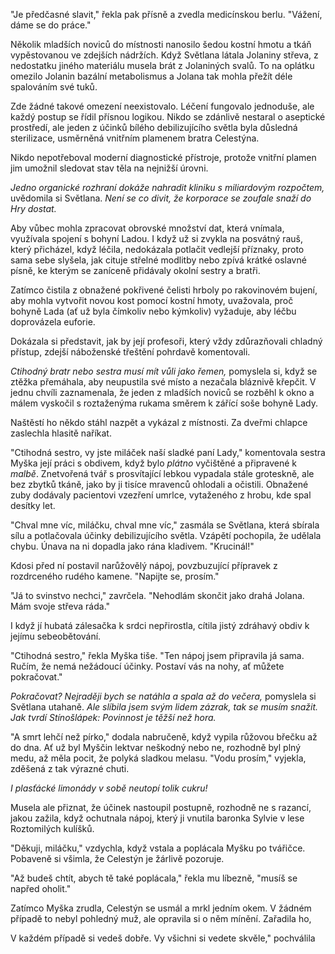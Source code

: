 "Je předčasné slavit," řekla pak přísně a zvedla medicínskou berlu. "Vážení, dáme se do práce."

Několik mladších noviců do místnosti nanosilo šedou kostní hmotu a tkáň vypěstovanou ve zdejších nádržích. Když Světlana látala Jolaniny střeva, z nedostatku jiného materiálu musela brát z Jolaniných svalů. To na oplátku omezilo Jolanin bazální metabolismus a Jolana tak mohla přežít déle spalováním své tuků.

Zde žádné takové omezení neexistovalo. Léčení fungovalo jednoduše, ale každý postup se řídil přísnou logikou. Nikdo se zdánlivě nestaral o aseptické prostředí, ale jeden z účinků bílého debilizujícího světla byla důsledná sterilizace, usměrněná vnitřním plamenem bratra Celestýna.

Nikdo nepotřeboval moderní diagnostické přístroje, protože vnitřní plamen jim umožnil sledovat stav těla na nejnižší úrovni.

*Jedno organické rozhraní dokáže nahradit kliniku s miliardovým rozpočtem,* uvědomila si Světlana. *Není se co divit, že korporace se zoufale snaží do Hry dostat.*

Aby vůbec mohla zpracovat obrovské množství dat, která vnímala, využívala spojení s bohyní Ladou. I když už si zvykla na posvátný rauš, který přicházel, když léčila, nedokázala potlačit vedlejší příznaky, proto sama sebe slyšela, jak cituje střelné modlitby nebo zpívá krátké oslavné písně, ke kterým se zaníceně přidávaly okolní sestry a bratři.

Zatímco čistila z obnažené pokřivené čelisti hrboly po rakovinovém bujení, aby mohla vytvořit novou kost pomocí kostní hmoty, uvažovala, proč bohyně Lada (ať už byla čímkoliv nebo kýmkoliv) vyžaduje, aby léčbu doprovázela euforie.

Dokázala si představit, jak by její profesoři, který vždy zdůrazňovali chladný přístup, zdejší náboženské třeštění pohrdavě komentovali.

*Ctihodný bratr nebo sestra musí mít vůli jako řemen,* pomyslela si, když se ztěžka přemáhala, aby neupustila své místo a nezačala bláznivě křepčit. V jednu chvíli zaznamenala, že jeden z mladších noviců se rozběhl k okno a málem vyskočil s roztaženýma rukama směrem k zářící soše bohyně Lady.

Naštěstí ho někdo stáhl nazpět a vykázal z místnosti. Za dveřmi chlapce zaslechla hlasitě naříkat.

"Ctihodná sestro, vy jste miláček naší sladké paní Lady," komentovala sestra Myška její práci s obdivem, když bylo *plátno* vyčištěné a připravené k *malbě*. Znetvořená tvář s prosvítající lebkou vypadala stále groteskně, ale bez zbytků tkáně, jako by ji tisíce mravenců ohlodali a očistili. Obnažené zuby dodávaly pacientovi vzezření umrlce, vytaženého z hrobu, kde spal desítky let.

"Chval mne víc, miláčku, chval mne víc," zasmála se Světlana, která sbírala sílu a potlačovala účinky debilizujícího světla. Vzápětí pochopila, že udělala chybu. Únava na ni dopadla jako rána kladivem. "Krucinál!"

Kdosi před ní postavil narůžovělý nápoj, povzbuzující přípravek z rozdrceného rudého kamene. "Napijte se, prosím."

"Já to svinstvo nechci," zavrčela. "Nehodlám skončit jako drahá Jolana. Mám svoje střeva ráda."

I když jí hubatá zálesačka k srdci nepřirostla, cítila jistý zdráhavý obdiv k jejímu sebeobětování.

"Ctihodná sestro," řekla Myška tiše. "Ten nápoj jsem připravila já sama. Ručím, že nemá nežádoucí účinky. Postaví vás na nohy, ať můžete pokračovat."

*Pokračovat? Nejraději bych se natáhla a spala až do večera,* pomyslela si Světlana utahaně. *Ale slíbila jsem svým lidem zázrak, tak se musím snažit. Jak tvrdí Stínošlápek: Povinnost je těžší než hora.*

"A smrt lehčí než pírko," dodala nabručeně, když vypila růžovou břečku až do dna. Ať už byl Myščin lektvar neškodný nebo ne, rozhodně byl plný medu, až měla pocit, že polyká sladkou melasu. "Vodu prosím," vyjekla, zděšená z tak výrazné chuti.

*I plasťácké limonády v sobě neutopí tolik cukru!*

Musela ale přiznat, že účinek nastoupil postupně, rozhodně ne s razancí, jakou zažila, když ochutnala nápoj, který ji vnutila baronka Sylvie v lese Roztomilých kulíšků.

"Děkuji, miláčku," vzdychla, když vstala a poplácala Myšku po tvářičce. Pobaveně si všimla, že Celestýn je žárlivě pozoruje.

"Až budeš chtít, abych tě také poplácala," řekla mu líbezně, "musíš se napřed oholit."

Zatímco Myška zrudla, Celestýn se usmál a mrkl jedním okem. V žádném případě to nebyl pohledný muž, ale opravila si o něm mínění. Zařadila ho,  

 V každém případě si vedeš dobře. Vy všichni si vedete skvěle," pochválila  
